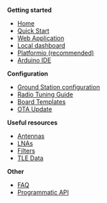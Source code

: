 **Getting started**
* [Home](https://github.com/G4lile0/ESP32-OLED-Fossa-GroundStation/wiki)
* [Quick Start](https://github.com/G4lile0/tinyGS/wiki/Quick-Start)
* [Web Application](https://github.com/G4lile0/tinyGS/wiki/Web-application)
* [Local dashboard](https://github.com/G4lile0/tinyGS/wiki/Local-Dashboard)
* [Platformio (recommended)](https://github.com/G4lile0/ESP32-OLED-Fossa-GroundStation/wiki/Platformio)
* [Arduino IDE](https://github.com/G4lile0/ESP32-OLED-Fossa-GroundStation/wiki/Arduino-IDE)

**Configuration**
* [Ground Station configuration](https://github.com/G4lile0/ESP32-OLED-Fossa-GroundStation/wiki/Ground-Station-configuration)
* [Radio Tuning Guide](https://github.com/G4lile0/tinyGS/wiki/Radio-Tuning-Guide)
* [Board Templates](https://github.com/G4lile0/tinyGS/wiki/Board-Templates)
* [OTA Update](https://github.com/G4lile0/ESP32-OLED-Fossa-GroundStation/wiki/OTA-Update)

**Useful resources**
* [Antennas](Antenna)
* [LNAs](LNA)
* [Filters](Filter)
* [TLE Data](TLE)


**Other**
* [FAQ](https://github.com/G4lile0/ESP32-OLED-Fossa-GroundStation/wiki/FAQ)
* [Programmatic API](https://github.com/G4lile0/tinyGS/wiki/Programmatic-API)


